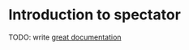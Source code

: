 # Introduction to spectator

TODO: write [great documentation](http://jacobian.org/writing/great-documentation/what-to-write/)
